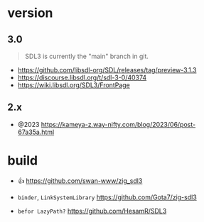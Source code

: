 # version

## 3.0

> SDL3 is currently the "main" branch in git.

- https://github.com/libsdl-org/SDL/releases/tag/preview-3.1.3
- https://discourse.libsdl.org/t/sdl-3-0/40374
- https://wiki.libsdl.org/SDL3/FrontPage

## 2.x

- @2023 https://kameya-z.way-nifty.com/blog/2023/06/post-67a35a.html

# build

- 👍 https://github.com/swan-www/zig_sdl3

- `binder`, `LinkSystemLibrary` https://github.com/Gota7/zig-sdl3
- `befor LazyPath?` https://github.com/HesamR/SDL3
